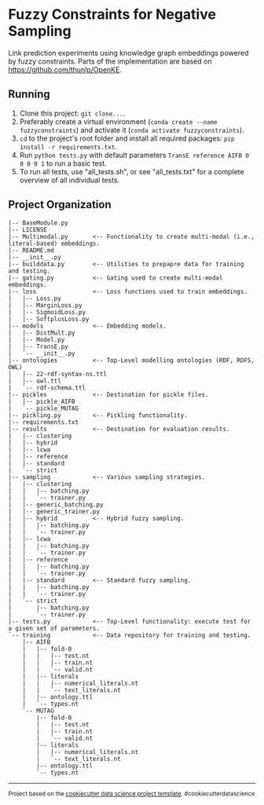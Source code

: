 Fuzzy Constraints for Negative Sampling
==============================

Link prediction experiments using knowledge graph embeddings powered by fuzzy constraints. Parts of the implementation are based on https://github.com/thunlp/OpenKE.


Running
-------

1. Clone this project: `git clone...`.
2. Preferably create a virtual environment (`conda create --name fuzzyconstraints`) and activate it (`conda activate fuzzyconstraints`).
3. `cd` to the project's root folder and install all required packages: `pip install -r requirements.txt`.
4. Run `python tests.py` with default parameters `TransE reference AIFB 0 0 0 0 1` to run a basic test.
5. To run all tests, use "all_tests.sh", or see "all_tests.txt" for a complete overview of all individual tests.

Project Organization
------------

    |-- BaseModule.py
    |-- LICENSE             
    |-- Multimodal.py       <-- Functionality to create multi-modal (i.e., literal-based) embeddings.
    |-- README.md           
    |-- __init__.py
    |-- builddata.py        <-- Utilities to prepapre data for training and testing.  
    |-- gating.py           <-- Gating used to create multi-modal embeddings.
    |-- loss                <-- Loss functions used to train embeddings.
    |   |-- Loss.py
    |   |-- MarginLoss.py
    |   |-- SigmoidLoss.py
    |   |-- SoftplusLoss.py
    |-- models              <-- Embedding models.
    |   |-- DistMult.py
    |   |-- Model.py
    |   |-- TransE.py
    |   `-- __init__.py
    |-- ontologies          <-- Top-Level modelling ontologies (RDF, RDFS, OWL)
    |   |-- 22-rdf-syntax-ns.ttl
    |   |-- owl.ttl
    |   `-- rdf-schema.ttl
    |-- pickles             <-- Destination for pickle files.
    |   |-- pickle_AIFB
    |   `-- pickle_MUTAG
    |-- pickling.py         <-- Pickling functionality.
    |-- requirements.txt       
    |-- results             <-- Destination for evaluation results.
    |   |-- clustering
    |   |-- hybrid
    |   |-- lcwa
    |   |-- reference
    |   |-- standard
    |   `-- strict
    |-- sampling            <-- Various sampling strategies.
    |   |-- clustering
    |   |   |-- batching.py
    |   |   `-- trainer.py
    |   |-- generic_batching.py
    |   |-- generic_trainer.py
    |   |-- hybrid          <-- Hybrid fuzzy sampling.
    |   |   |-- batching.py
    |   |   `-- trainer.py
    |   |-- lcwa
    |   |   |-- batching.py
    |   |   `-- trainer.py
    |   |-- reference
    |   |   |-- batching.py
    |   |   `-- trainer.py
    |   |-- standard        <-- Standard fuzzy sampling.
    |   |   |-- batching.py
    |   |   `-- trainer.py
    |   `-- strict
    |       |-- batching.py
    |       `-- trainer.py
    |-- tests.py            <-- Top-Level functionality: execute test for a given set of parameters.
    `-- training            <-- Data repository for training and testing.
        |-- AIFB
        |   |-- fold-0
        |   |   |-- test.nt
        |   |   |-- train.nt
        |   |   `-- valid.nt
        |   |-- literals
        |   |   |-- numerical_literals.nt
        |   |   `-- text_literals.nt
        |   |-- ontology.ttl
        |   `-- types.nt
        `-- MUTAG
            |-- fold-0
            |   |-- test.nt
            |   |-- train.nt
            |   `-- valid.nt
            |-- literals
            |   |-- numerical_literals.nt
            |   `-- text_literals.nt
            |-- ontology.ttl
            `-- types.nt

--------

<p><small>Project based on the <a target="_blank" href="https://drivendata.github.io/cookiecutter-data-science/">cookiecutter data science project template</a>. #cookiecutterdatascience</small></p>
